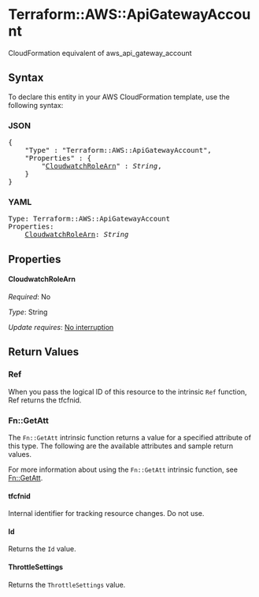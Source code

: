 # Terraform::AWS::ApiGatewayAccount

CloudFormation equivalent of aws_api_gateway_account

## Syntax

To declare this entity in your AWS CloudFormation template, use the following syntax:

### JSON

<pre>
{
    "Type" : "Terraform::AWS::ApiGatewayAccount",
    "Properties" : {
        "<a href="#cloudwatchrolearn" title="CloudwatchRoleArn">CloudwatchRoleArn</a>" : <i>String</i>,
    }
}
</pre>

### YAML

<pre>
Type: Terraform::AWS::ApiGatewayAccount
Properties:
    <a href="#cloudwatchrolearn" title="CloudwatchRoleArn">CloudwatchRoleArn</a>: <i>String</i>
</pre>

## Properties

#### CloudwatchRoleArn

_Required_: No

_Type_: String

_Update requires_: [No interruption](https://docs.aws.amazon.com/AWSCloudFormation/latest/UserGuide/using-cfn-updating-stacks-update-behaviors.html#update-no-interrupt)

## Return Values

### Ref

When you pass the logical ID of this resource to the intrinsic `Ref` function, Ref returns the tfcfnid.

### Fn::GetAtt

The `Fn::GetAtt` intrinsic function returns a value for a specified attribute of this type. The following are the available attributes and sample return values.

For more information about using the `Fn::GetAtt` intrinsic function, see [Fn::GetAtt](https://docs.aws.amazon.com/AWSCloudFormation/latest/UserGuide/intrinsic-function-reference-getatt.html).

#### tfcfnid

Internal identifier for tracking resource changes. Do not use.

#### Id

Returns the <code>Id</code> value.

#### ThrottleSettings

Returns the <code>ThrottleSettings</code> value.

